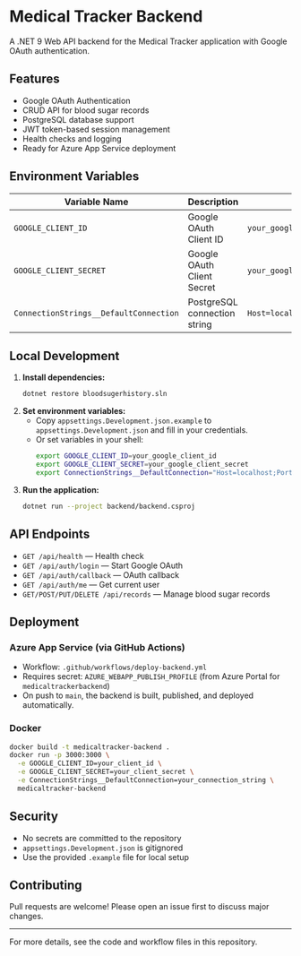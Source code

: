 # Medical Tracker Backend

A .NET 9 Web API backend for the Medical Tracker application with Google OAuth authentication.

## Features

- Google OAuth Authentication
- CRUD API for blood sugar records
- PostgreSQL database support
- JWT token-based session management
- Health checks and logging
- Ready for Azure App Service deployment

## Environment Variables

| Variable Name | Description | Example Value |
|---------------|-------------|---------------|
| `GOOGLE_CLIENT_ID` | Google OAuth Client ID | `your_google_client_id.apps.googleusercontent.com` |
| `GOOGLE_CLIENT_SECRET` | Google OAuth Client Secret | `your_google_client_secret` |
| `ConnectionStrings__DefaultConnection` | PostgreSQL connection string | `Host=localhost;Port=5432;Database=bloodsugar;Username=postgres;Password=password` |

## Local Development

1. **Install dependencies:**
   ```bash
   dotnet restore bloodsugerhistory.sln
   ```
2. **Set environment variables:**
   - Copy `appsettings.Development.json.example` to `appsettings.Development.json` and fill in your credentials.
   - Or set variables in your shell:
     ```bash
     export GOOGLE_CLIENT_ID=your_google_client_id
     export GOOGLE_CLIENT_SECRET=your_google_client_secret
     export ConnectionStrings__DefaultConnection="Host=localhost;Port=5432;Database=bloodsugar;Username=postgres;Password=password"
     ```
3. **Run the application:**
   ```bash
   dotnet run --project backend/backend.csproj
   ```

## API Endpoints

- `GET /api/health` — Health check
- `GET /api/auth/login` — Start Google OAuth
- `GET /api/auth/callback` — OAuth callback
- `GET /api/auth/me` — Get current user
- `GET/POST/PUT/DELETE /api/records` — Manage blood sugar records

## Deployment

### Azure App Service (via GitHub Actions)
- Workflow: `.github/workflows/deploy-backend.yml`
- Requires secret: `AZURE_WEBAPP_PUBLISH_PROFILE` (from Azure Portal for `medicaltrackerbackend`)
- On push to `main`, the backend is built, published, and deployed automatically.

### Docker
```bash
docker build -t medicaltracker-backend .
docker run -p 3000:3000 \
  -e GOOGLE_CLIENT_ID=your_client_id \
  -e GOOGLE_CLIENT_SECRET=your_client_secret \
  -e ConnectionStrings__DefaultConnection=your_connection_string \
  medicaltracker-backend
```

## Security
- No secrets are committed to the repository
- `appsettings.Development.json` is gitignored
- Use the provided `.example` file for local setup

## Contributing
Pull requests are welcome! Please open an issue first to discuss major changes.

---

For more details, see the code and workflow files in this repository. 
